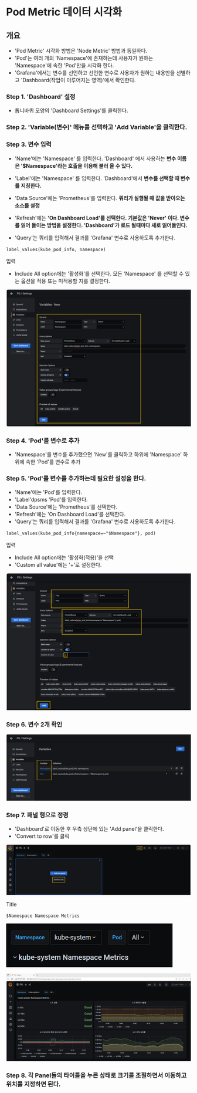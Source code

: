 # Pod Metric 데이터 시각화

## 개요
- 'Pod Metric' 시각화 방법은 'Node Metric' 방법과 동일하다.
- 'Pod'는 여러 개의 'Namespace'에 존재하는데 사용자가 원하는 'Namespace'에 속한 'Pod'만을 시각화 한다.
- 'Grafana'에서는 변수를 선언하고 선언한 변수로 사용자가 원하는 내용만을 선별하고 'Dashboard(작업이 이루어지는 영역)'에서 확인한다.

### Step 1. 'Dashboard' 설정
- 톱니바퀴 모양의 'Dashboard Settings'를 클릭한다.

### Step 2. 'Variable(변수)' 메뉴를 선택하고 'Add Variable'을 클릭한다.

### Step 3. 변수 입력
- 'Name'에는 'Namespace' 를 입력한다. 'Dashboard' 에서 사용하는 **변수 이름은 '$Namespace'라는 호출을 이용해 불러 올 수 있다.**
- 'Label'에는 'Namespace' 를 입력한다. 'Dashboard'에서 **변수를 선택할 때 변수를 지칭한다.**
- 'Data Source'에는 'Prometheus'를 입력한다. **쿼리가 실행될 때 값을 받아오는 소스를 설정**
- 'Refresh'에는 **'On Dashboard Load'를 선택한다. 기본값은 'Never' 이다. 변수를 읽어 들이는 방법을 설정한다. 'Dashboard'가 로드 될때마다 새로 읽어들인다.**

- 'Query'는 쿼리를 입력해서 결과를 'Grafana' 변수로 사용하도록 추가한다.
```
label_values(kube_pod_info, namespace)
```
입력

- Include All option에는 '활성화'를 선택한다. 모든 'Namespace' 를 선택할 수 있는 옵션을 적용 또는 미적용할 지를 결정한다.

![](./img/20250612.img/0017.png)

### Step 4. 'Pod'를 변수로 추가
- 'Namespace'를 변수를 추가했으면 'New'를 클릭하고 하위에 'Namespace' 하위에 속한 'Pod'를 변수로 추가


### Step 5. 'Pod'를 변수를 추가하는데 필요한 설정을 한다.

- 'Name'에는 'Pod'를 입력한다.
- 'Label'dpsms 'Pod'를 입력한다.
- 'Data Source'에는 'Prometheus'를 선택한다.
- 'Refresh'에는 'On Dashboard Load'를 선택한다.
- 'Query'는 쿼리를 입력해서 결과를 'Grafana' 변수로 사용하도록 추가한다.
```
label_values(kube_pod_info{namespace=~"$Namespace"}, pod)
```
입력

- Include All option에는 '활성화(적용)'을 선택
- 'Custom all value'에는 '+'로 설정한다.

![](./img/20250612.img/0018.png)

### Step 6. 변수 2개 확인

![](./img/20250612.img/0020.png)

### Step 7. 패널 행으로 정령

- 'Dashboard'로 이동한 후 우측 상단에 있는 'Add panel'을 클릭한다.
- 'Convert to row'를 클릭

![](./img/20250612.img/0019.png)

Title

```
$Namespace Namespace Metrics
```

![](./img/20250612.img/0022.png)

![](./img/20250612.img/0023.png)

### Step 8. 각 Panel들의 타이틀을 누른 상태로 크기를 조절하면서 이동하고 위치를 지정하면 된다.
